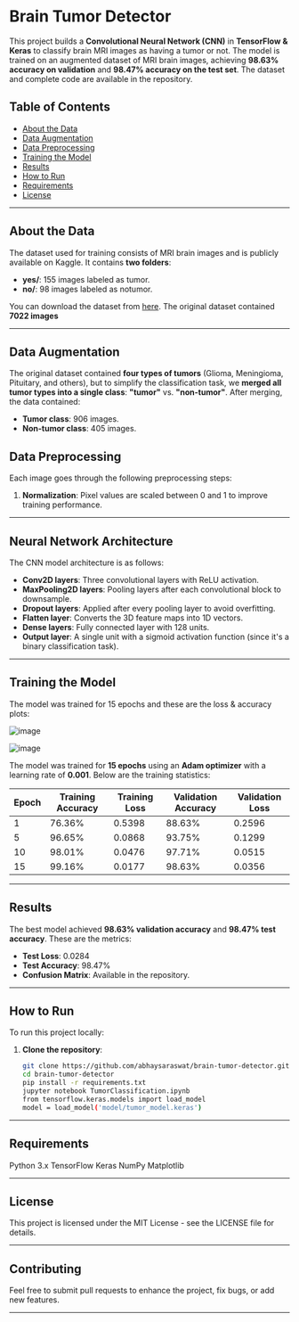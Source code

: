 # Brain Tumor Detector

This project builds a **Convolutional Neural Network (CNN)** in **TensorFlow & Keras** to classify brain MRI images as having a tumor or not. The model is trained on an augmented dataset of MRI brain images, achieving **98.63% accuracy on validation** and **98.47% accuracy on the test set**. The dataset and complete code are available in the repository.

## Table of Contents
- [About the Data](#about-the-data)
- [Data Augmentation](#data-augmentation)
- [Data Preprocessing](#data-preprocessing)
- [Training the Model](#training-the-model)
- [Results](#results)
- [How to Run](#how-to-run)
- [Requirements](#requirements)
- [License](#license)

---

## About the Data

The dataset used for training consists of MRI brain images and is publicly available on Kaggle. It contains **two folders**:
- **yes/**: 155 images labeled as tumor.
- **no/**: 98 images labeled as notumor.

You can download the dataset from [here](https://www.kaggle.com/datasets/masoudnickparvar/brain-tumor-mri-dataset). The original dataset contained **7022 images**

---

## Data Augmentation

The original dataset contained **four types of tumors** (Glioma, Meningioma, Pituitary, and others), but to simplify the classification task, we **merged all tumor types into a single class**: **"tumor"** vs. **"non-tumor"**. After merging, the data contained:

- **Tumor class**: 906 images.
- **Non-tumor class**: 405 images.


## Data Preprocessing

Each image goes through the following preprocessing steps:
1. **Normalization**: Pixel values are scaled between 0 and 1 to improve training performance.


---

## Neural Network Architecture

The CNN model architecture is as follows:
- **Conv2D layers**: Three convolutional layers with ReLU activation.
- **MaxPooling2D layers**: Pooling layers after each convolutional block to downsample.
- **Dropout layers**: Applied after every pooling layer to avoid overfitting.
- **Flatten layer**: Converts the 3D feature maps into 1D vectors.
- **Dense layers**: Fully connected layer with 128 units.
- **Output layer**: A single unit with a sigmoid activation function (since it's a binary classification task).


---

## Training the Model

The model was trained for 15 epochs and these are the loss & accuracy plots:

![image](https://github.com/user-attachments/assets/6065f4c1-49ed-42d5-af34-1ce9bc36ff58)

![image](https://github.com/user-attachments/assets/5d985339-b25b-4094-9b29-f82f949ace9c)



The model was trained for **15 epochs** using an **Adam optimizer** with a learning rate of **0.001**. Below are the training statistics:

| Epoch | Training Accuracy | Training Loss | Validation Accuracy | Validation Loss |
|-------|-------------------|---------------|---------------------|-----------------|
| 1     | 76.36%            | 0.5398        | 88.63%              | 0.2596          |
| 5     | 96.65%            | 0.0868        | 93.75%              | 0.1299          |
| 10    | 98.01%            | 0.0476        | 97.71%              | 0.0515          |
| 15    | 99.16%            | 0.0177        | 98.63%              | 0.0356          |

---

## Results

The best model achieved **98.63% validation accuracy** and **98.47% test accuracy**. These are the metrics:
- **Test Loss**: 0.0284
- **Test Accuracy**: 98.47%
- **Confusion Matrix**: Available in the repository.

---

## How to Run

To run this project locally:

1. **Clone the repository**:
   ```bash
   git clone https://github.com/abhaysaraswat/brain-tumor-detector.git
   cd brain-tumor-detector
   pip install -r requirements.txt
   jupyter notebook TumorClassification.ipynb
   from tensorflow.keras.models import load_model
   model = load_model('model/tumor_model.keras')

---

## Requirements
Python 3.x
TensorFlow
Keras
NumPy
Matplotlib

---

## License
This project is licensed under the MIT License - see the LICENSE file for details.

---

## Contributing
Feel free to submit pull requests to enhance the project, fix bugs, or add new features.

---



